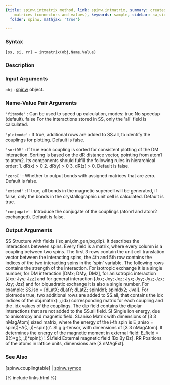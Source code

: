 ```yaml
---
{title: spinw.intmatrix method, link: spinw.intmatrix, summary: creates the interactions
    matrices (connectors and values), keywords: sample, sidebar: sw_sidebar, permalink: spinw_intmatrix,
  folder: spinw, mathjax: 'true'}

---
```


### Syntax

`[ss, si, rr] = intmatrix(obj,Name,Value)`

### Description



### Input Arguments

`obj`
: [spinw](spinw) object.

### Name-Value Pair Arguments

`'fitmode'`
: Can be used to speed up calculation, modes:
      true    No speedup (default).
      false   For the interactions stored in SS, only the
              'all' field is calculated.

`'plotmode'`
: If true, additional rows are added to SS.all, to identify
  the couplings for plotting. Default is false.

`'sortDM'`
: If true each coupling is sorted for consistent plotting of
  the DM interaction. Sorting is based on the dR distance
  vector, pointing from atom1 to atom2. Its components should
  fulfill the following rules in hierarchical order:
      1. dR(x) > 0
      2. dR(y) > 0
      3. dR(z) > 0.
  Default is false.

`'zeroC'`
: Whether to output bonds with assigned matrices that are
  zero. Default is false.

`'extend'`
: If true, all bonds in the magnetic supercell will be
  generated, if false, only the bonds in the crystallographic
  unit cell is calculated. Default is true.

`'conjugate'`
: Introduce the conjugate of the couplings (atom1 and atom2
  exchanged). Default is false.

### Output Arguments

SS            Structure with  fields {iso,ani,dm,gen,bq,dip}. It
              describes the interactions between spins. Every field is a
              matrix, where every column is a coupling between two spins.
              The first 3 rows contain the unit cell translation vector
              between the interacting spins, the 4th and 5th row contains
              the indices of the two interacting spins in the 'spin'
              variable. The following rows contains the strength of the
              interaction. For isotropic exchange it is a single number,
              for DM interaction [DMx; DMy; DMz], for anisotropic
              interaction [Jxx; Jyy; Jzz] and for general interaction
              [Jxx; Jxy; Jxz; Jyx; Jyy; Jyz; Jzx; Jzy; Jzz] and for
              biquadratic exchange it is also a single number.
              For example:
               SS.iso = [dLatX; dLatY; dLatZ; spinIdx1; spinIdx2; Jval].
              For plotmode true, two additional rows are added to SS.all,
              that contains the idx indices of the obj.matrix(:,:,idx)
              corresponding matrix for each coupling and the .idx values
              of the couplings. The dip field contains the dipolar
              interactions that are not added to the SS.all field.
SI            Single ion energy, due to anisotropy and magnetic field.
SI.aniso      Matrix with dimensions of [3 3 nMagAtom] sized matrix,
              where the energy of the i-th spin is
              E_aniso = spin(:)*A(:,:,i)*spin(:)'.
SI.g          g-tensor, with dimensions of [3 3 nMagAtom]. It determines
              the energy of the magnetic moment in external field:
              E_field = B(:)*g(:,:,i)*spin(:)'.
SI.field      External magnetic field [Bx By Bz].
RR            Positions of the atoms in lattice units, dimensions are
              [3 nMAgExt].

### See Also

[spinw.couplingtable] \| [spinw.symop](spinw_symop)

{% include links.html %}
